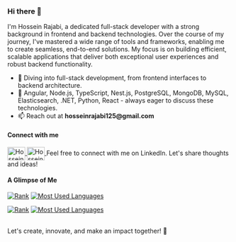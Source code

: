 ### Hi there 👋

<p>
I'm Hossein Rajabi, a dedicated full-stack developer with a strong background in frontend and backend technologies. Over the course of my journey, I've mastered a wide range of tools and frameworks, enabling me to create seamless, end-to-end solutions. My focus is on building efficient, scalable applications that deliver both exceptional user experiences and robust backend functionality.
</p>

<ul>
    <li>🔭 Diving into full-stack development, from frontend interfaces to backend architecture.</li>
    <li>💬 Angular, Node.js, TypeScript, Nest.js, PostgreSQL, MongoDB, MySQL, Elasticsearch, .NET, Python, React - always eager to discuss these technologies.</li>
    <li>📫 Reach out at <strong>hosseinrajabi125@gmail.com</strong></li>
</ul>

#### Connect with me

<a href="https://www.linkedin.com/in/hossein-rajabi/#gh-dark-mode-only" target="blank">
    <img align="center" src="https://github.com/hobert-rj/hobert-rj/assets/96938810/1199ef56-47e5-49f7-8e99-e30f22de2d68#gh-dark-mode-only" alt="Hossein Rajabi LinkedIn" height="30" width="40" />
</a>

<a href="https://www.linkedin.com/in/hossein-rajabi/#gh-light-mode-only" target="blank">
    <img align="center" src="https://github.com/hobert-rj/hobert-rj/assets/96938810/0e5a316e-255a-4ea6-a8f1-e4a1de0b5c29#gh-light-mode-only" alt="Hossein Rajabi LinkedIn" height="30" width="40" />
</a>
Feel free to connect with me on LinkedIn. Let's share thoughts and ideas!


#### A Glimpse of Me

[![Rank](https://github-readme-stats-blush-six-41.vercel.app/api?username=hobert-rj\&show_icons=true\&show=reviews\&hide=issues\&layout=compact\&theme=dark)](https://github.com/hobert-rj#gh-dark-mode-only)
[![Most Used Languages](https://github-readme-stats-blush-six-41.vercel.app/api/top-langs/?username=hobert-rj\&size_weight=0.5\&count_weight=0.5\&langs_count=10\&hide_progress=true\&theme=dark)](https://github.com/hobert-rj#gh-dark-mode-only)

[![Rank](https://github-readme-stats-blush-six-41.vercel.app/api?username=hobert-rj\&show_icons=true\&show=reviews\&hide=issues\&layout=compact\&theme=default)](https://github.com/hobert-rj#gh-light-mode-only)
[![Most Used Languages](https://github-readme-stats-blush-six-41.vercel.app/api/top-langs/?username=hobert-rj\&size_weight=0.5\&count_weight=0.5\&langs_count=10\&hide_progress=true\&theme=default)](https://github.com/hobert-rj#gh-light-mode-only)

<br>
Let's create, innovate, and make an impact together! 🚀
